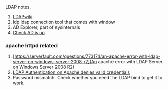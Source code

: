 LDAP notes.


1. [LDAPwiki](ldapwiki.com)
2. ldp ldap connection tool that comes with window
3. AD Explorer, part of sysinternals
4. [Check AD is up](https://docs.microsoft.com/en-us/troubleshoot/windows-server/identity/enable-ldap-over-ssl-3rd-certification-authority)



### apache httpd related

1. [https://serverfault.com/questions/773174/an-apache-error-with-ldap-server-on-windows-server-2008-r2](An apache error with LDAP Server on Windows Server 2008 R2)
2. [LDAP Authentication on Apache denies valid credentials](https://serverfault.com/questions/709919/ldap-authentication-on-apache-denies-valid-credentials)
3. Password mismatch. Check whether you need the LDAP bind to get it to work.

